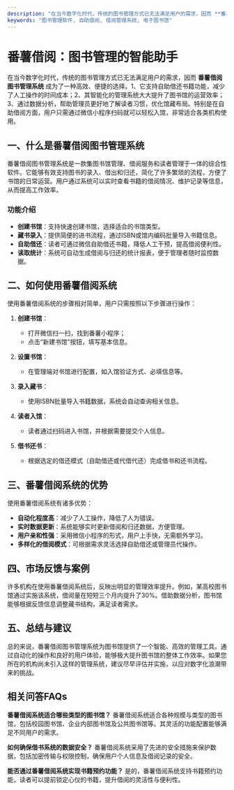 ```yaml
---
description: "在当今数字化时代，传统的图书管理方式已无法满足用户的需求，因而 **番薯借阅图书管理系统** 成为了一种高效、便捷的选择。1、它支持自助借还书籍功能，减少了人工操作的时间成本；2、其智能化的管理系统大大提升了图书馆的运营效率；3、通过数据分析，帮助管理员更好地了解读者习惯，优化馆藏布局。特别是在自助借阅方面，用户只需通过微信小程序扫码就可以轻松入馆，非常适合各类机构使用。"
keywords: "图书管理软件, 自助借阅, 借阅管理系统, 电子图书馆"
---
```

# 番薯借阅：图书管理的智能助手

在当今数字化时代，传统的图书管理方式已无法满足用户的需求，因而 **番薯借阅图书管理系统** 成为了一种高效、便捷的选择。1、它支持自助借还书籍功能，减少了人工操作的时间成本；2、其智能化的管理系统大大提升了图书馆的运营效率；3、通过数据分析，帮助管理员更好地了解读者习惯，优化馆藏布局。特别是在自助借阅方面，用户只需通过微信小程序扫码就可以轻松入馆，非常适合各类机构使用。

## **一、什么是番薯借阅图书管理系统**

番薯借阅图书管理系统是一款集图书馆管理、借阅服务和读者管理于一体的综合性软件。它能够有效支持图书的录入、借出和归还，简化了许多繁琐的流程，方便了书馆的日常运营。用户通过系统可以实时查看书籍的借阅情况、维护记录等信息，从而提高工作效率。

### 功能介绍

- **创建书馆**：支持快速创建书馆，选择适合的书馆类型。
- **藏书录入**：提供简便的进书流程，通过ISBN或馆内编码批量导入书籍信息。
- **自助借还**：读者可通过微信自助借还书籍，降低人工干预，提高借阅便利性。
- **读取统计**：系统可自动生成借阅与归还的统计报表，便于管理者随时监控数据。

## **二、如何使用番薯借阅系统**

使用番薯借阅系统的步骤相对简单，用户只需按照以下步骤进行操作：

1. **创建书馆**：
   - 打开微信扫一扫，找到番薯小程序；
   - 点击“新建书馆”按钮，填写基本信息。

2. **设置书馆**： 
   - 在管理端对书馆进行配置，如入馆验证方式、必填信息等。

3. **录入藏书**：
   - 使用ISBN批量导入书籍数据，系统会自动查询相关信息。

4. **读者入馆**：
   - 读者通过扫码进入书馆，并根据需要提交个人信息。

5. **借书还书**：
   - 根据选定的借还模式（自助借还或代借代还）完成借书和还书流程。

## **三、番薯借阅系统的优势**

使用番薯借阅系统有诸多优势：

- **自动化程度高**：减少了人工操作，降低了人为错误。
- **实时数据更新**：系统能够实时更新借阅和归还数据，方便管理。
- **用户亲和性强**：采用微信小程序的形式，用户上手快，无需额外学习。
- **多样化的借阅模式**：可根据需求灵活选择自助借还或管理员代操作。

## **四、市场反馈与案例**

许多机构在使用番薯借阅系统后，反映出明显的管理效率提升。例如，某高校图书馆通过实施该系统，借阅量在短短三个月内提升了30%。借助数据分析，图书馆能够根据反馈信息调整藏书结构，满足读者需求。

## **五、总结与建议**

总的来说，番薯借阅图书管理系统为图书馆提供了一个智能、高效的管理工具。通过自动化的操作和良好的用户体验，能够极大提升图书馆的整体工作效率。如果您所在的机构尚未引入这样的管理系统，建议尽早评估并实施，以应对数字化浪潮带来的挑战。

## 相关问答FAQs

**番薯借阅系统适合哪些类型的图书馆？**
番薯借阅系统适合各种规模与类型的图书馆，包括校园图书馆、企业内部图书馆及公共图书馆等。其灵活的功能配置能够满足不同用户的需求。

**如何确保借书系统的数据安全？**
番薯借阅系统采用了先进的安全措施来保护数据，包括加密传输与权限控制，确保用户个人信息及借阅记录的安全。

**能否通过番薯借阅系统实现书籍预约功能？**
是的，番薯借阅系统支持书籍预约功能，读者可以提前锁定心仪的书籍，提升借阅的灵活性与便利性。
